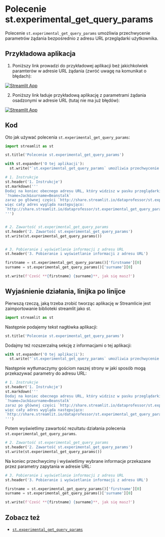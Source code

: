 # Polecenie st.experimental_get_query_params

Polecenie `st.experimental_get_query_params` umożliwia przechwycenie parametrów żądania bezpośrednio z adresu URL przeglądarki użytkownika.

## Przykładowa aplikacja

1. Poniższy link prowadzi do przykładowej aplikacji beż jakichkolwiek paramterów w adresie URL żądania (zwróć uwagę na komunikat o błędach):

[![Streamlit App](https://static.streamlit.io/badges/streamlit_badge_black_white.svg)](https://share.streamlit.io/dataprofessor/st.experimental_get_query_params/)

2. Poniższy link ładuje przykładową aplikację z parametrami żądania osadzonymi w adresie URL (tutaj nie ma już błędów): 

[![Streamlit App](https://static.streamlit.io/badges/streamlit_badge_black_white.svg)](http://share.streamlit.io/dataprofessor/st.experimental_get_query_params/?firstname=Jack&surname=Beanstalk)

## Kod

Oto jak używać polecenia `st.experimental_get_query_params`:
```python
import streamlit as st

st.title('Polecenie st.experimental_get_query_params')

with st.expander('O tej aplikacji'):
  st.write("`st.experimental_get_query_params` umożliwia przechwycenie parametrów żądania bezpośrednio z adresu URL przeglądarki użytkownika.")

# 1. Instrukcje
st.header('1. Instrukcje')
st.markdown('''
Dodaj na koniec obecnego adresu URL, który widzisz w pasku przeglądarki powyżej następującą treść:
`?name=Jack&surname=Beanstalk`
zaraz po głównej części `http://share.streamlit.io/dataprofessor/st.experimental_get_query_params/`
więc cały adres wygląda następująco: 
`http://share.streamlit.io/dataprofessor/st.experimental_get_query_params/?firstname=Jack&surname=Beanstalk`
''')


# 2. Zawartość st.experimental_get_query_params
st.header('2. Zawartość st.experimental_get_query_params')
st.write(st.experimental_get_query_params())


# 3. Pobieranie i wyświetlanie informacji z adresu URL
st.header('3. Pobieranie i wyświetlanie informacji z adresu URL')

firstname = st.experimental_get_query_params()['firstname'][0]
surname = st.experimental_get_query_params()['surname'][0]

st.write(f'Cześć **{firstname} {surname}**, jak się masz?')
```

## Wyjaśnienie działania, linijka po linijce
Pierwszą rzeczą, jaką trzeba zrobić tworząc aplikację w Streamlicie jest zaimportowanie biblioteki streamlit jako st. 
```python
import streamlit as st
```

Następnie podajemy tekst nagłówka aplikacji:
```python
st.title('Polecenie st.experimental_get_query_params')
```

Dodajmy też rozszerzalną sekcję z informacjami o tej aplikacji:
```python
with st.expander('O tej aplikacji'):
  st.write("`st.experimental_get_query_params` umożliwia przechwycenie parametrów żądania bezpośrednio z adresu URL przeglądarki użytkownika.")
```

Następnie wytłumaczymy gościom naszej strony w jaki sposób mogą przekazywać parametry do adresu URL:
```python
# 1. Instrukcje
st.header('1. Instrukcje')
st.markdown('''
Dodaj na koniec obecnego adresu URL, który widzisz w pasku przeglądarki powyżej następującą treść:
`?name=Jack&surname=Beanstalk`
zaraz po głównej części `http://share.streamlit.io/dataprofessor/st.experimental_get_query_params/`
więc cały adres wygląda następująco: 
`http://share.streamlit.io/dataprofessor/st.experimental_get_query_params/?firstname=Jack&surname=Beanstalk`
''')
```

Potem wyświetlimy zawartość rezultatu działania polecenia `st.experimental_get_query_params`.

```python
# 2. Zawartość st.experimental_get_query_params
st.header('2. Zawartość st.experimental_get_query_params')
st.write(st.experimental_get_query_params())
```

Na koniec przechwycimy i wyświetlimy wybrane informacje przekazane przez parametry zapytania w adresie URL:

```python
# 3. Pobieranie i wyświetlanie informacji z adresu URL
st.header('3. Pobieranie i wyświetlanie informacji z adresu URL')

firstname = st.experimental_get_query_params()['firstname'][0]
surname = st.experimental_get_query_params()['surname'][0]

st.write(f'Cześć **{firstname} {surname}**, jak się masz?')
```

## Zobacz też
- [`st.experimental_get_query_params`](https://docs.streamlit.io/library/api-reference/utilities/st.experimental_get_query_params)
